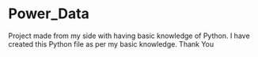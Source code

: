 # Power_Data
Project made from my side with having basic knowledge of Python. 
I have created this Python file as per my basic knowledge.
Thank You

